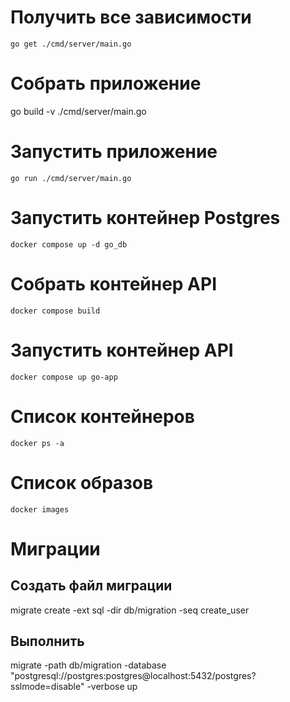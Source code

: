 # Получить все зависимости
`go get ./cmd/server/main.go`

# Собрать приложение
go build -v ./cmd/server/main.go

# Запустить приложение
`go run ./cmd/server/main.go`

# Запустить контейнер Postgres
`docker compose up -d go_db`

# Собрать контейнер API
`docker compose build`

# Запустить контейнер API
`docker compose up go-app`

# Список контейнеров
`docker ps -a`

# Список образов
`docker images`

# Миграции
## Создать файл миграции
migrate create -ext sql -dir db/migration -seq create_user

## Выполнить
migrate -path db/migration -database "postgresql://postgres:postgres@localhost:5432/postgres?sslmode=disable" -verbose up